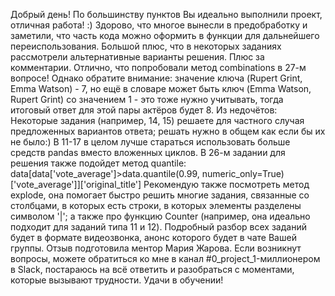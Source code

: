 Добрый день!
По большинству пунктов Вы идеально выполнили проект, отличная работа! :)
Здорово, что многое вынесли в предобработку и заметили, что часть кода можно оформить в функции для дальнейшего переиспользования.
Большой плюс, что в некоторых заданиях рассмотрели альтернативные варианты решения.
Плюс за комментарии.
Отлично, что попробовали метод combinations в 27-м вопросе! Однако обратите внимание: значение ключа (Rupert Grint, Emma Watson) - 7, но ещё в словаре может быть ключ (Emma Watson, Rupert Grint) со значением 1 - это тоже нужно учитывать, тогда итоговый ответ для этой пары актёров будет 8.
Из недочётов:
Некоторые задания (например, 14, 15) решаете для частного случая предложенных вариантов ответа; решать нужно в общем как если бы их не было:)
В 11-17 в целом лучше стараться использовать больше средств pandas вместо вложенных циклов.
В 26-м задании для решения также подойдет метод quantile: data[data['vote_average']>data.quantile(0.99, numeric_only=True)['vote_average']]['original_title']
Рекомендую также посмотреть метод explode, она помогает быстро решить многие задания, связанные со столбцами, в которых есть строки, в которых элементы разделены символом '|'; а также про функцию Counter (например, она идеально подходит для заданий типа 11 и 12).
Подробный разбор всех заданий будет в формате видеозвонка, анонс которого будет в чате Вашей группы.
Отзыв подготовила ментор Мария Жарова. Если возникнут вопросы, можете обратиться ко мне в канал #0_project_1-миллионером в Slack, постараюсь на всё ответить и разобраться с моментами, которые вызывают трудности. Удачи в обучении!
